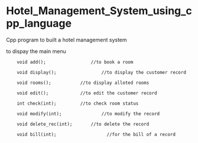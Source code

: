 # Hotel_Management_System_using_cpp_language
Cpp program to built a hotel management system 

to dispay the main menu

        void add();			        //to book a room
        
        void display(); 		        //to display the customer record
        
        void rooms();			//to display alloted rooms
        
        void edit();			//to edit the customer record
        
        int check(int);			//to check room status
        
        void modify(int);		        //to modify the record
        
        void delete_rec(int);		//to delete the record
        
        void bill(int);                   //for the bill of a record
